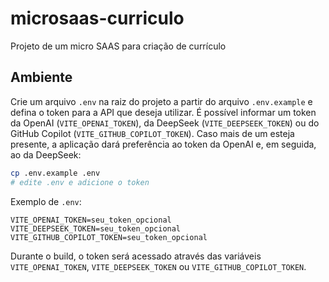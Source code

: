 # microsaas-curriculo
Projeto de um micro SAAS para criação de currículo

## Ambiente

Crie um arquivo `.env` na raiz do projeto a partir do arquivo `.env.example` e defina o token para a API que deseja utilizar. É possível informar um token da OpenAI (`VITE_OPENAI_TOKEN`), da DeepSeek (`VITE_DEEPSEEK_TOKEN`) ou do GitHub Copilot (`VITE_GITHUB_COPILOT_TOKEN`). Caso mais de um esteja presente, a aplicação dará preferência ao token da OpenAI e, em seguida, ao da DeepSeek:

```bash
cp .env.example .env
# edite .env e adicione o token
```

Exemplo de `.env`:

```
VITE_OPENAI_TOKEN=seu_token_opcional
VITE_DEEPSEEK_TOKEN=seu_token_opcional
VITE_GITHUB_COPILOT_TOKEN=seu_token_opcional
```

Durante o build, o token será acessado através das variáveis `VITE_OPENAI_TOKEN`, `VITE_DEEPSEEK_TOKEN` ou `VITE_GITHUB_COPILOT_TOKEN`.

